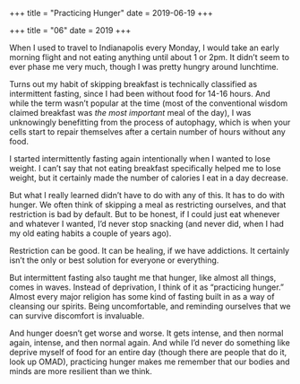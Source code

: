 +++
title = "Practicing Hunger"
date = 2019-06-19
+++

+++
title = "06"
date = 2019
+++

When I used to travel to Indianapolis every Monday, I would take an early morning flight and not eating anything until about 1 or 2pm. It didn’t seem to ever phase me very much, though I was pretty hungry around lunchtime.

Turns out my habit of skipping breakfast is technically classified as intermittent fasting, since I had been without food for 14-16 hours. And while the term wasn’t popular at the time (most of the conventional wisdom claimed breakfast was _the most important_ meal of the day), I was unknowingly benefitting from the process of autophagy, which is when your cells start to repair themselves after a certain number of hours without any food.

I started intermittently fasting again intentionally when I wanted to lose weight. I can’t say that not eating breakfast specifically helped me to lose weight, but it certainly made the number of calories I eat in a day decrease. 

But what I really learned didn’t have to do with any of this. It has to do with hunger. We often think of skipping a meal as restricting ourselves, and that restriction is bad by default. But to be honest, if I could just eat whenever and whatever I wanted, I’d never stop snacking (and never did, when I had my old eating habits a couple of years ago). 

Restriction can be good. It can be healing, if we have addictions. It certainly isn’t the only or best solution for everyone or everything.

But intermittent fasting also taught me that hunger, like almost all things, comes in waves. Instead of deprivation, I think of it as “practicing hunger.” Almost every major religion has some kind of fasting built in as a way of cleansing our spirits. Being uncomfortable, and reminding ourselves that we can survive discomfort is invaluable.

And hunger doesn’t get worse and worse. It gets intense, and then normal again, intense, and then normal again. And while I’d never do something like deprive myself of food for an entire day (though there are people that do it, look up OMAD), practicing hunger makes me remember that our bodies and minds are more resilient than we think.